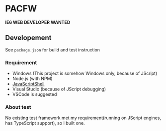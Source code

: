 # PACFW

**IE6 WEB DEVELOPER WANTED**

## Developement

See `package.json` for build and test instruction

### Requirement

- Windows (This project is somehow Windows only, because of JScript)
- Node.js (with NPM)
- [JavaScriptShell]
- Visual Studio (because of JScript debugging)
- VSCode is suggested

### About test

No existing test framework met my requirement(running on JScript engines, has TypeScript support), so I built one.

[JavaScriptShell]:https://archive.mozilla.org/pub/firefox/nightly/latest-mozilla-central/
